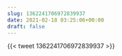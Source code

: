 ```yaml
---
slug: 1362241706972839937
date: 2021-02-18 03:25:06+00:00
draft: false
---
```


{{< tweet 1362241706972839937 >}}
